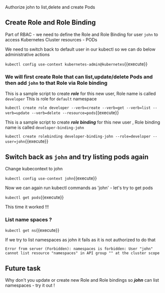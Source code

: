 Authorize john to list,delete and create Pods 

## Create Role and Role Binding

Part of RBAC - we need to define the Role and Role Binding for user `john` to access Kubernetes Cluster resources - PODs 

We need to switch back to default user in our kubectl so we can do below administrative actions 

`
kubectl config use-context kubernetes-admin@kubernetes
`{{execute}}

### We will first create Role that can list,update/delete Pods and then add `john` to that Role via Role binding

This is a sample script to create ***role*** for this new user, Role name is called `developer`
This is role for `default` namespace 

`
kubectl create role developer --verb=create --verb=get --verb=list --verb=update --verb=delete --resource=pods
`{{execute}}

This is a sample script to create ***role binding*** for this new user , Role binding name is called `developer-binding-john`

`
kubectl create rolebinding developer-binding-john --role=developer --user=john
`{{execute}}


## Switch back as `john` and try listing pods again 

Change kubecontext to john

`
kubectl config use-context john
`{{execute}}

Now we can again run kubectl commands as 'john' - let's try to get pods 

`
kubectl get pods
`{{execute}} 

This time it worked !!! 

### List name spaces ? 

`kubectl get ns`{{execute}}

If we try to list namespaces as john it fails as it is not authorized to do that 

`
Error from server (Forbidden): namespaces is forbidden: User "john" cannot list resource "namespaces" in API group "" at the cluster scope
`

## Future task 

Why don't you update or create new Role and Role bindings so ***john*** can list namespaces - try it out ! 
